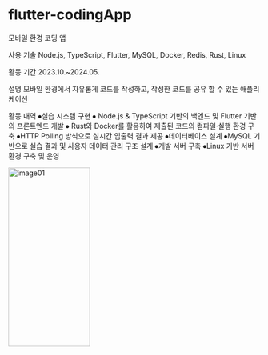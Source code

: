 # flutter-codingApp

모바일 환경 코딩 앱

사용 기술	Node.js, TypeScript, Flutter, MySQL, Docker, Redis, Rust, Linux

활동 기간	2023.10.~2024.05.

설명    		 모바일 환경에서 자유롭게 코드를 작성하고, 작성한 코드를 공유 할 수 
		있는 애플리케이션

활동 내역	⦁실습 시스템 구현
			⦁ Node.js & TypeScript 기반의 백엔드 및 Flutter 기반의 
			  프론트엔드 개발
			⦁ Rust와 Docker를 활용하여 제출된 코드의 컴파일·실행 			  환경 구축
			⦁HTTP Polling 방식으로 실시간 입출력 결과 제공
		⦁데이터베이스 설계
			⦁MySQL 기반으로 실습 결과 및 사용자 데이터 관리 구조 설계
		⦁개발 서버 구축
			⦁Linux 기반 서버 환경 구축 및 운영

	  
<img width="163" height="358" alt="image01" src="https://github.com/user-attachments/assets/4e7eb794-ecbc-42c6-b003-f9692756cf59" />

